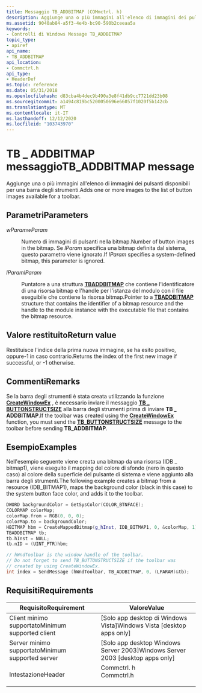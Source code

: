 ```yaml
---
title: Messaggio TB_ADDBITMAP (COMmctrl. h)
description: Aggiunge una o più immagini all'elenco di immagini dei pulsanti disponibili per una barra degli strumenti.
ms.assetid: 9040ab84-a5f3-4e4b-bc90-590b2ceeaa5a
keywords:
- Controlli di Windows Message TB_ADDBITMAP
topic_type:
- apiref
api_name:
- TB_ADDBITMAP
api_location:
- Commctrl.h
api_type:
- HeaderDef
ms.topic: reference
ms.date: 05/31/2018
ms.openlocfilehash: d83cba4b4dec9b490a3e8f41db9cc7721dd23b08
ms.sourcegitcommit: a1494c819bc5200050696e66057f1020f5b142cb
ms.translationtype: MT
ms.contentlocale: it-IT
ms.lasthandoff: 12/12/2020
ms.locfileid: "103743970"
---
```

# <a name="tb_addbitmap-message"></a><span data-ttu-id="5b806-104">TB \_ ADDBITMAP messaggio</span><span class="sxs-lookup"><span data-stu-id="5b806-104">TB\_ADDBITMAP message</span></span>

<span data-ttu-id="5b806-105">Aggiunge una o più immagini all'elenco di immagini dei pulsanti disponibili per una barra degli strumenti.</span><span class="sxs-lookup"><span data-stu-id="5b806-105">Adds one or more images to the list of button images available for a toolbar.</span></span>

## <a name="parameters"></a><span data-ttu-id="5b806-106">Parametri</span><span class="sxs-lookup"><span data-stu-id="5b806-106">Parameters</span></span>

<dl> <dt>

<span data-ttu-id="5b806-107">*wParam*</span><span class="sxs-lookup"><span data-stu-id="5b806-107">*wParam*</span></span> 
</dt> <dd>

<span data-ttu-id="5b806-108">Numero di immagini di pulsanti nella bitmap.</span><span class="sxs-lookup"><span data-stu-id="5b806-108">Number of button images in the bitmap.</span></span> <span data-ttu-id="5b806-109">Se *lParam* specifica una bitmap definita dal sistema, questo parametro viene ignorato.</span><span class="sxs-lookup"><span data-stu-id="5b806-109">If *lParam* specifies a system-defined bitmap, this parameter is ignored.</span></span>

</dd> <dt>

<span data-ttu-id="5b806-110">*lParam*</span><span class="sxs-lookup"><span data-stu-id="5b806-110">*lParam*</span></span> 
</dt> <dd>

<span data-ttu-id="5b806-111">Puntatore a una struttura [**TBADDBITMAP**](/windows/win32/api/commctrl/ns-commctrl-tbaddbitmap) che contiene l'identificatore di una risorsa bitmap e l'handle per l'istanza del modulo con il file eseguibile che contiene la risorsa bitmap.</span><span class="sxs-lookup"><span data-stu-id="5b806-111">Pointer to a [**TBADDBITMAP**](/windows/win32/api/commctrl/ns-commctrl-tbaddbitmap) structure that contains the identifier of a bitmap resource and the handle to the module instance with the executable file that contains the bitmap resource.</span></span>

</dd> </dl>

## <a name="return-value"></a><span data-ttu-id="5b806-112">Valore restituito</span><span class="sxs-lookup"><span data-stu-id="5b806-112">Return value</span></span>

<span data-ttu-id="5b806-113">Restituisce l'indice della prima nuova immagine, se ha esito positivo, oppure-1 in caso contrario.</span><span class="sxs-lookup"><span data-stu-id="5b806-113">Returns the index of the first new image if successful, or -1 otherwise.</span></span>

## <a name="remarks"></a><span data-ttu-id="5b806-114">Commenti</span><span class="sxs-lookup"><span data-stu-id="5b806-114">Remarks</span></span>

<span data-ttu-id="5b806-115">Se la barra degli strumenti è stata creata utilizzando la funzione [**CreateWindowEx**](/windows/desktop/api/winuser/nf-winuser-createwindowexa) , è necessario inviare il messaggio [**TB \_ BUTTONSTRUCTSIZE**](tb-buttonstructsize.md) alla barra degli strumenti prima di inviare **TB \_ ADDBITMAP**.</span><span class="sxs-lookup"><span data-stu-id="5b806-115">If the toolbar was created using the [**CreateWindowEx**](/windows/desktop/api/winuser/nf-winuser-createwindowexa) function, you must send the [**TB\_BUTTONSTRUCTSIZE**](tb-buttonstructsize.md) message to the toolbar before sending **TB\_ADDBITMAP**.</span></span>

## <a name="examples"></a><span data-ttu-id="5b806-116">Esempio</span><span class="sxs-lookup"><span data-stu-id="5b806-116">Examples</span></span>

<span data-ttu-id="5b806-117">Nell'esempio seguente viene creata una bitmap da una risorsa (IDB \_ bitmap1), viene eseguito il mapping del colore di sfondo (nero in questo caso) al colore della superficie del pulsante di sistema e viene aggiunto alla barra degli strumenti.</span><span class="sxs-lookup"><span data-stu-id="5b806-117">The following example creates a bitmap from a resource (IDB\_BITMAP1), maps the background color (black in this case) to the system button face color, and adds it to the toolbar.</span></span>


```C++
DWORD backgroundColor = GetSysColor(COLOR_BTNFACE);
COLORMAP colorMap;
colorMap.from = RGB(0, 0, 0);
colorMap.to = backgroundColor;
HBITMAP hbm = CreateMappedBitmap(g_hInst, IDB_BITMAP1, 0, &colorMap, 1);
TBADDBITMAP tb;
tb.hInst = NULL;
tb.nID = (UINT_PTR)hbm;

// hWndToolbar is the window handle of the toolbar.
// Do not forget to send TB_BUTTONSTRUCTSIZE if the toolbar was 
// created by using CreateWindowEx.
int index = SendMessage (hWndToolbar, TB_ADDBITMAP, 0, (LPARAM)&tb);
```



## <a name="requirements"></a><span data-ttu-id="5b806-118">Requisiti</span><span class="sxs-lookup"><span data-stu-id="5b806-118">Requirements</span></span>



| <span data-ttu-id="5b806-119">Requisito</span><span class="sxs-lookup"><span data-stu-id="5b806-119">Requirement</span></span> | <span data-ttu-id="5b806-120">Valore</span><span class="sxs-lookup"><span data-stu-id="5b806-120">Value</span></span> |
|-------------------------------------|---------------------------------------------------------------------------------------|
| <span data-ttu-id="5b806-121">Client minimo supportato</span><span class="sxs-lookup"><span data-stu-id="5b806-121">Minimum supported client</span></span><br/> | <span data-ttu-id="5b806-122">\[Solo app desktop di Windows Vista\]</span><span class="sxs-lookup"><span data-stu-id="5b806-122">Windows Vista \[desktop apps only\]</span></span><br/>                                        |
| <span data-ttu-id="5b806-123">Server minimo supportato</span><span class="sxs-lookup"><span data-stu-id="5b806-123">Minimum supported server</span></span><br/> | <span data-ttu-id="5b806-124">\[Solo app desktop Windows Server 2003\]</span><span class="sxs-lookup"><span data-stu-id="5b806-124">Windows Server 2003 \[desktop apps only\]</span></span><br/>                                  |
| <span data-ttu-id="5b806-125">Intestazione</span><span class="sxs-lookup"><span data-stu-id="5b806-125">Header</span></span><br/>                   | <dl> <span data-ttu-id="5b806-126"><dt>Commctrl. h</dt></span><span class="sxs-lookup"><span data-stu-id="5b806-126"><dt>Commctrl.h</dt></span></span> </dl> |



 

